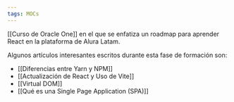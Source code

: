 ```yaml
---
tags: MOCs
---
```

[[Curso de Oracle One]] en el que se enfatiza un roadmap para aprender React en la plataforma de Alura Latam.

Algunos artículos interesantes escritos durante esta fase de formación son:

- [[Diferencias entre Yarn y NPM]]
- [[Actualización de React y Uso de Vite]]
- [[Virtual DOM]]
- [[Qué es una Single Page Application (SPA)]]